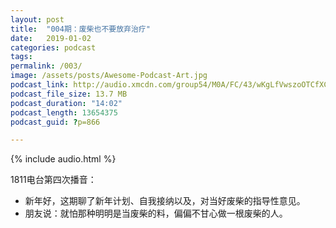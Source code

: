 ```yaml
---
layout: post
title:  "004期：废柴也不要放弃治疗"
date:   2019-01-02
categories: podcast
tags:
permalink: /003/
image: /assets/posts/Awesome-Podcast-Art.jpg
podcast_link: http://audio.xmcdn.com/group54/M0A/FC/43/wKgLfVwszoOTCfXCAEefYT1Dz-M265.m4a
podcast_file_size: 13.7 MB
podcast_duration: "14:02"
podcast_length: 13654375
podcast_guid: ?p=866

---
```


{% include audio.html %}

1811电台第四次播音：

- 新年好，这期聊了新年计划、自我接纳以及，对当好废柴的指导性意见。
- 朋友说：就怕那种明明是当废柴的料，偏偏不甘心做一根废柴的人。